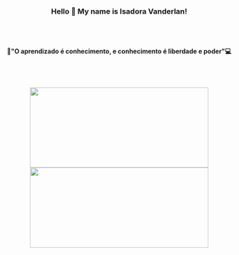 <div align="center">
  
### Hello 👋 My name is Isadora Vanderlan!
  
<br/><br/>
  #### 🧠"O aprendizado é conhecimento, e conhecimento é liberdade e poder"💻
<br/><br/>
  
<div>
  <a href="https://github.com/IsadoraVanderlan">
  <img height="180em" width="400em" src="https://github-readme-stats.vercel.app/api/top-langs/?username=IsadoraVanderlan&layout=compact&langs_count=7&theme=radical"/>
  <img height="180em" width="400em" src="https://github-readme-stats.vercel.app/api?username=IsadoraVanderlan&show_icons=true&theme=radical&include_all_commits=true&count_private=true"/>
</div>
  
</div>


